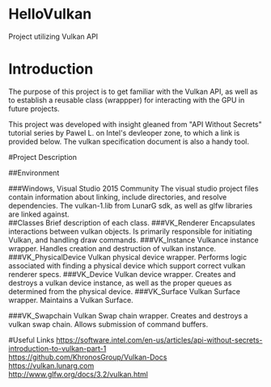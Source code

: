 # HelloVulkan
Project utilizing Vulkan API

# Introduction

The purpose of this project is to get familiar with the Vulkan API, as well as to establish a reusable class (wrappper) for interacting
with the GPU in future projects.

This project was developed with insight gleaned from "API Without Secrets" tutorial series by Pawel L. on Intel's devleoper zone, to which a link is provided below.  The vulkan specification document is also a handy tool.

#Project Description

##Environment

###Windows, Visual Studio 2015 Community
The visual studio project files contain information about linking, include directories, and resolve dependencies.  The vulkan-1.lib from LunarG sdk, as well as glfw libraries are linked against.  
##Classes
Brief description of each class.
###VK_Renderer
Encapsulates interactions between vulkan objects.  Is primarily responsible for initiating Vulkan, and handling draw commands.
###VK_Instance
Vulkance instance wrapper.  Handles creation and destruction of vulkan instance.
###VK_PhysicalDevice
Vulkan physical device wrapper.  Performs logic associated with finding a physical device which support correct vulkan renderer specs.
###VK_Device
Vulkan device wrapper.  Creates and destroys a vulkan device instance, as well as the proper queues as determined from the physical device.
###VK_Surface
Vulkan Surface wrapper.  Maintains a Vulkan Surface.

###VK_Swapchain
Vulkan Swap chain wrapper.  Creates and destroys a vulkan swap chain.  Allows submission of command buffers.

#Useful Links
https://software.intel.com/en-us/articles/api-without-secrets-introduction-to-vulkan-part-1  
https://github.com/KhronosGroup/Vulkan-Docs  
https://vulkan.lunarg.com  
http://www.glfw.org/docs/3.2/vulkan.html  
